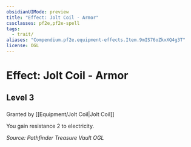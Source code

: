 ```yaml
---
obsidianUIMode: preview
title: "Effect: Jolt Coil - Armor"
cssclasses: pf2e,pf2e-spell
tags:
  - trait/
aliases: "Compendium.pf2e.equipment-effects.Item.9mIS76oZkxXQ4g3T"
license: OGL
---
```

# Effect: Jolt Coil - Armor
## Level 3
### 






Granted by [[Equipment/Jolt Coil|Jolt Coil]]

You gain resistance 2 to electricity.

*Source: Pathfinder Treasure Vault*
*OGL*